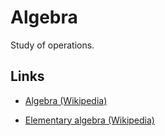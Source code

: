 # Algebra

Study of operations.


## Links

- [Algebra (Wikipedia)](https://en.wikipedia.org/wiki/Algebra)

- [Elementary algebra (Wikipedia)](https://en.wikipedia.org/wiki/Elementary_algebra)
